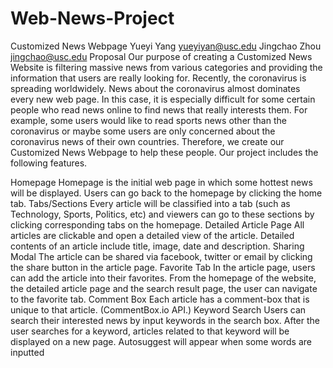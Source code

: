 # Web-News-Project
Customized News Webpage
Yueyi Yang  yueyiyan@usc.edu
Jingchao Zhou jingchao@usc.edu
Proposal 
	Our purpose of creating a Customized News Website is filtering massive news from various categories and providing the information that users are really looking for. Recently, the coronavirus is spreading worldwidely. News about the coronavirus almost dominates every new web page. In this case, it is especially difficult for some certain people who read news online to find news that really interests them. For example, some users would like to read sports news other than the coronavirus or maybe some users are only concerned about the coronavirus news of their own countries. Therefore, we create our Customized News Webpage to help these people. Our project includes the following features.

Homepage
Homepage is the initial web page in which some hottest news will be displayed. Users can go back to the homepage by clicking the home tab.
Tabs/Sections
Every article will be classified into a tab (such as Technology, Sports, Politics, etc) and viewers can go to these sections by clicking corresponding tabs on the homepage.
Detailed Article Page
All articles are clickable and open a detailed view of the article. Detailed contents of an article include title, image, date and description.
Sharing Modal
The article can be shared via facebook, twitter or email by clicking the share button in the article page.
Favorite Tab
In the article page, users can add the article into their favorites. From the homepage of the website, the detailed article page and the search result page, the user can navigate to the favorite tab.
Comment Box
Each article has a comment-box that is unique to that article. (CommentBox.io API.)
Keyword Search
Users can search their interested news by input keywords in the search box. After the user searches for a keyword, articles related to that keyword will be displayed on a new page.
Autosuggest will appear when some words are inputted
